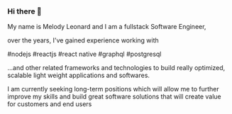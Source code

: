 ### Hi there 👋

<!--
**melodyLeonard/melodyleonard** is a ✨ _special_ ✨ repository because its `README.md` (this file) appears on your GitHub profile.

Here are some ideas to get you started:

- 🔭 I’m currently working on ...
- 🌱 I’m currently learning ...
- 👯 I’m looking to collaborate on ...
- 🤔 I’m looking for help with ...
- 💬 Ask me about ...
- 📫 How to reach me: ...
- 😄 Pronouns: ...
- ⚡ Fun fact: ...
-->

My name is Melody Leonard and I am a fullstack Software Engineer,

over the years, I've gained experience working with 

#nodejs 
#reactjs 
#react native
#graphql 
#postgresql

...and other related frameworks and technologies to build really optimized, scalable light weight applications and softwares.

I am currently seeking long-term positions which will allow me to further improve my skills and build great software solutions that will create value for customers and end users 

